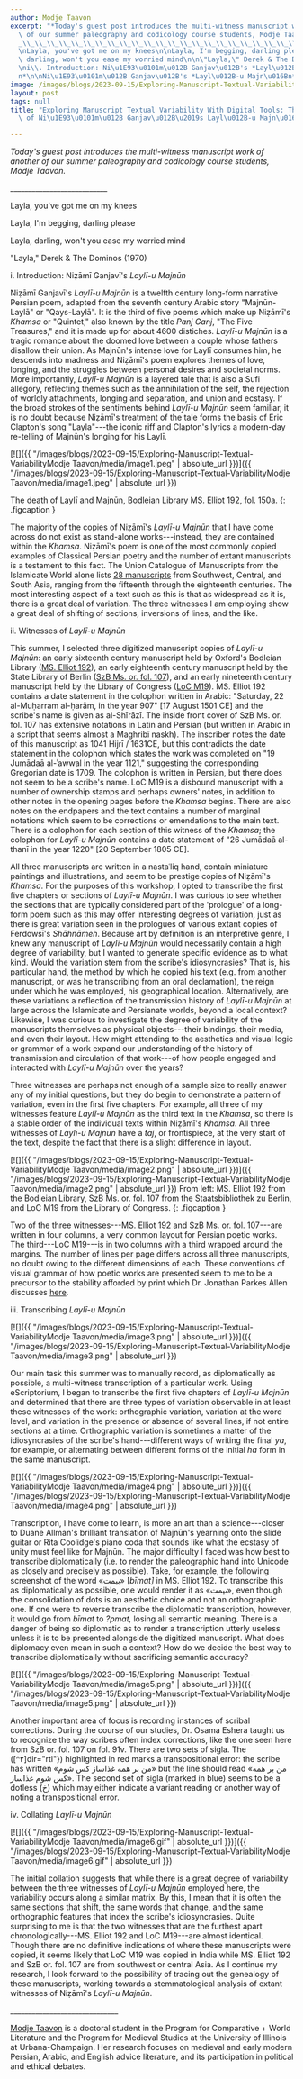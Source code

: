 ```yaml
---
author: Modje Taavon
excerpt: "*Today's guest post introduces the multi-witness manuscript work of another\
  \ of our summer paleography and codicology course students, Modje Taavon.*\n\n\\\
  _\\_\\_\\_\\_\\_\\_\\_\\_\\_\\_\\_\\_\\_\\_\\_\\_\\_\\_\\_\\_\\_\\_\\_\\_\\_\\_\n\
  \nLayla, you've got me on my knees\n\nLayla, I'm begging, darling please\n\nLayla,\
  \ darling, won't you ease my worried mind\n\n\"Layla,\" Derek & The Dominos (1970)\n\
  \ni\\. Introduction: Ni\u1E93\u0101m\u012B Ganjav\u012B's *Layl\u012B-u Majn\u016B\
  n*\n\nNi\u1E93\u0101m\u012B Ganjav\u012B's *Layl\u012B-u Majn\u016Bn*..."
image: /images/blogs/2023-09-15/Exploring-Manuscript-Textual-VariabilityModje Taavon/media/image1.jpeg
layout: post
tags: null
title: "Exploring Manuscript Textual Variability With Digital Tools: The Many Afterlives\
  \ of Ni\u1E93\u0101m\u012B Ganjav\u012B\u2019s Layl\u012B-u Majn\u016Bn"

---
```

*Today's guest post introduces the multi-witness manuscript work of another of our summer paleography and codicology course students, Modje Taavon.*

\_\_\_\_\_\_\_\_\_\_\_\_\_\_\_\_\_\_\_\_\_\_\_\_\_\_\_

Layla, you've got me on my knees

Layla, I'm begging, darling please

Layla, darling, won't you ease my worried mind

"Layla," Derek & The Dominos (1970)

i\. Introduction: Niẓāmī Ganjavī's *Laylī-u Majnūn*

Niẓāmī Ganjavī's *Laylī-u Majnūn* is a twelfth century long-form narrative Persian poem, adapted from the seventh century Arabic story "Majnūn-Laylā" or "Qays-Laylā". It is the third of five poems which make up Niẓāmī's *Khamsa* or "Quintet," also known by the title *Panj Ganj*, "The Five Treasures," and it is made up for about 4600 distiches. *Laylī-u Majnūn* is a tragic romance about the doomed love between a couple whose fathers disallow their union. As Majnūn's intense love for Laylī consumes him, he descends into madness and Niẓāmī's poem explores themes of love, longing, and the struggles between personal desires and societal norms. More importantly, *Laylī-u Majnūn* is a layered tale that is also a Sufi allegory, reflecting themes such as the annihilation of the self, the rejection of worldly attachments, longing and separation, and union and ecstasy. If the broad strokes of the sentiments behind *Laylī-u Majnūn* seem familiar, it is no doubt because Niẓāmī's treatment of the tale forms the basis of Eric Clapton's song "Layla"---the iconic riff and Clapton's lyrics a modern-day re-telling of Majnūn's longing for his Laylī.

[![]({{ "/images/blogs/2023-09-15/Exploring-Manuscript-Textual-VariabilityModje Taavon/media/image1.jpeg" | absolute_url }})]({{ "/images/blogs/2023-09-15/Exploring-Manuscript-Textual-VariabilityModje Taavon/media/image1.jpeg" | absolute_url }})

The death of Laylī and Majnūn, Bodleian Library MS. Elliot 192, fol. 150a.
{: .figcaption }

The majority of the copies of Niẓāmī's *Laylī-u Majnūn* that I have come across do not exist as stand-alone works---instead, they are contained within the *Khamsa*. Niẓāmī's poem is one of the most commonly copied examples of Classical Persian poetry and the number of extant manuscripts is a testament to this fact. The Union Catalogue of Manuscripts from the Islamicate World alone lists [28 manuscripts](https://www.fihrist.org.uk/catalog/work_20432) from Southwest, Central, and South Asia, ranging from the fifteenth through the eighteenth centuries. The most interesting aspect of a text such as this is that as widespread as it is, there is a great deal of variation. The three witnesses I am employing show a great deal of shifting of sections, inversions of lines, and the like.  

ii\. Witnesses of *Laylī-u Majnūn*

This summer, I selected three digitized manuscript copies of *Laylī-u Majnūn*: an early sixteenth century manuscript held by Oxford's Bodleian Library ([MS. Elliot 192](https://digital.bodleian.ox.ac.uk/objects/ed3dac54-cfc0-43b5-9eb7-6214abe98094/surfaces/665d6738-dd98-4ee0-a0e7-916d9175f7c4/)), an early eighteenth century manuscript held by the State Library of Berlin ([SzB Ms. or. fol. 107](https://mirador.staatsbibliothek-berlin.de/?manifest=https://content.staatsbibliothek-berlin.de/dc/767873440/manifest)), and an early nineteenth century manuscript held by the Library of Congress ([LoC M19](https://www.loc.gov/resource/plmp.m019/?sp=531&st=image)). MS. Elliot 192 contains a date statement in the colophon written in Arabic: "Saturday, 22 al-Muḥarram al-ḥarām, in the year 907" \[17 August 1501 CE\] and the scribe's name is given as al-Shīrāzī. The inside front cover of SzB Ms. or. fol. 107 has extensive notations in Latin and Persian (but written in Arabic in a script that seems almost a Maghribī naskh). The inscriber notes the date of this manuscript as 1041 Hijrī / 1631CE, but this contradicts the date statement in the colophon which states the work was completed on "19 Jumādaā al-ʾawwal in the year 1121," suggesting the corresponding Gregorian date is 1709. The colophon is written in Persian, but there does not seem to be a scribe's name. LoC M19 is a disbound manuscript with a number of ownership stamps and perhaps owners' notes, in addition to other notes in the opening pages before the *Khamsa* begins. There are also notes on the endpapers and the text contains a number of marginal notations which seem to be corrections or emendations to the main text. There is a colophon for each section of this witness of the *Khamsa*; the colophon for *Laylī-u Majnūn* contains a date statement of "26 Jumādaā al-thanī in the year 1220" \[20 September 1805 CE\].

All three manuscripts are written in a nastaʿliq hand, contain miniature paintings and illustrations, and seem to be prestige copies of Niẓāmī's *Khamsa*. For the purposes of this workshop, I opted to transcribe the first five chapters or sections of *Laylī-u Majnūn*. I was curious to see whether the sections that are typically considered part of the 'prologue' of a long-form poem such as this may offer interesting degrees of variation, just as there is great variation seen in the prologues of various extant copies of Ferdowsī's *Shāhnāmeh*. Because art by definition is an interpretive genre, I knew any manuscript of *Laylī-u Majnūn* would necessarily contain a high degree of variability, but I wanted to generate specific evidence as to what kind. Would the variation stem from the scribe's idiosyncrasies? That is, his particular hand, the method by which he copied his text (e.g. from another manuscript, or was he transcribing from an oral declamation), the reign under which he was employed, his geographical location. Alternatively, are these variations a reflection of the transmission history of *Laylī-u Majnūn* at large across the Islamicate and Persianate worlds, beyond a local context? Likewise, I was curious to investigate the degree of variability of the manuscripts themselves as physical objects---their bindings, their media, and even their layout. How might attending to the aesthetics and visual logic or grammar of a work expand our understanding of the history of transmission and circulation of that work---of how people engaged and interacted with *Laylī-u Majnūn* over the years?

Three witnesses are perhaps not enough of a sample size to really answer any of my initial questions, but they do begin to demonstrate a pattern of variation, even in the first five chapters. For example, all three of my witnesses feature *Laylī-u Majnūn* as the third text in the *Khamsa*, so there is a stable order of the individual texts within Niẓāmī's *Khamsa*. All three witnesses of *Laylī-u Majnūn* have a *tāj*, or frontispiece, at the very start of the text, despite the fact that there is a slight difference in layout.

[![]({{ "/images/blogs/2023-09-15/Exploring-Manuscript-Textual-VariabilityModje Taavon/media/image2.png" | absolute_url }})]({{ "/images/blogs/2023-09-15/Exploring-Manuscript-Textual-VariabilityModje Taavon/media/image2.png" | absolute_url }})
From left: MS. Elliot 192 from the Bodleian Library, SzB Ms. or. fol. 107 from the Staatsbibliothek zu Berlin, and LoC M19 from the Library of Congress.
{: .figcaption }


Two of the three witnesses---MS. Elliot 192 and SzB Ms. or. fol. 107---are written in four columns, a very common layout for Persian poetic works. The third---LoC M19---is in two columns with a third wrapped around the margins. The number of lines per page differs across all three manuscripts, no doubt owing to the different dimensions of each. These conventions of visual grammar of how poetic works are presented seem to me to be a precursor to the stability afforded by print which Dr. Jonathan Parkes Allen discusses [here](https://openiti.org/2023/08/22/Exploring-Manuscript-Textual-Variability.html).

iii\. Transcribing *Laylī-u Majnūn*

[![]({{ "/images/blogs/2023-09-15/Exploring-Manuscript-Textual-VariabilityModje Taavon/media/image3.png" | absolute_url }})]({{ "/images/blogs/2023-09-15/Exploring-Manuscript-Textual-VariabilityModje Taavon/media/image3.png" | absolute_url }})

Our main task this summer was to manually record, as diplomatically as possible, a multi-witness transcription of a particular work. Using eScriptorium, I began to transcribe the first five chapters of *Laylī-u Majnūn* and determined that there are three types of variation observable in at least these witnesses of the work: orthographic variation, variation at the word level, and variation in the presence or absence of several lines, if not entire sections at a time. Orthographic variation is sometimes a matter of the idiosyncrasies of the scribe's hand---different ways of writing the final *ya*, for example, or alternating between different forms of the initial *ha* form in the same manuscript.

[![]({{ "/images/blogs/2023-09-15/Exploring-Manuscript-Textual-VariabilityModje Taavon/media/image4.png" | absolute_url }})]({{ "/images/blogs/2023-09-15/Exploring-Manuscript-Textual-VariabilityModje Taavon/media/image4.png" | absolute_url }})

Transcription, I have come to learn, is more an art than a science---closer to Duane Allman's brilliant translation of Majnūn's yearning onto the slide guitar or Rita Coolidge's piano coda that sounds like what the ecstasy of unity must feel like for Majnūn. The major difficulty I faced was how best to transcribe diplomatically (i.e. to render the paleographic hand into Unicode as closely and precisely as possible). Take, for example, the following screenshot of the word «بیمت» \[*bīmat\]* in MS. Elliot 192. To transcribe this as diplomatically as possible, one would render it as «ٮپمت», even though the consolidation of dots is an aesthetic choice and not an orthographic one. If one were to reverse transcribe the diplomatic transcription, however, it would go from *bīmat* to *?pmat,* losing all semantic meaning. There is a danger of being so diplomatic as to render a transcription utterly useless unless it is to be presented alongside the digitized manuscript. What does diplomacy even mean in such a context? How do we decide the best way to transcribe diplomatically without sacrificing semantic accuracy?

[![]({{ "/images/blogs/2023-09-15/Exploring-Manuscript-Textual-VariabilityModje Taavon/media/image5.png" | absolute_url }})]({{ "/images/blogs/2023-09-15/Exploring-Manuscript-Textual-VariabilityModje Taavon/media/image5.png" | absolute_url }})

Another important area of focus is recording instances of scribal corrections. During the course of our studies, Dr. Osama Eshera taught us to recognize the way scribes often index corrections, like the one seen here from SzB or. fol. 107 on fol. 91v. There are two sets of sigla. The ([^۲]dir="rtl"}) highlighted in red marks a transpositional error: the scribe has written «من بر همه غذاساز کس شوم» but the line should read «من بر همه کس شوم غذاساز». The second set of sigla (marked in blue) seems to be a dotless (خ) which may either indicate a variant reading or another way of noting a transpositional error.

iv\. Collating *Laylī-u Majnūn*

[![]({{ "/images/blogs/2023-09-15/Exploring-Manuscript-Textual-VariabilityModje Taavon/media/image6.gif" | absolute_url }})]({{ "/images/blogs/2023-09-15/Exploring-Manuscript-Textual-VariabilityModje Taavon/media/image6.gif" | absolute_url }})

The initial collation suggests that while there is a great degree of variability between the three witnesses of *Laylī-u Majnūn* employed here, the variability occurs along a similar matrix. By this, I mean that it is often the same sections that shift, the same words that change, and the same orthographic features that index the scribe's idiosyncrasies. Quite surprising to me is that the two witnesses that are the furthest apart chronologically---MS. Elliot 192 and LoC M19---are almost identical. Though there are no definitive indications of where these manuscripts were copied, it seems likely that LoC M19 was copied in India while MS. Elliot 192 and SzB or. fol. 107 are from southwest or central Asia. As I continue my research, I look forward to the possibility of tracing out the genealogy of these manuscripts, working towards a stemmatological analysis of extant witnesses of Niẓāmī's *Laylī-u Majnūn*.

\_\_\_\_\_\_\_\_\_\_\_\_\_\_\_\_\_\_\_\_\_\_\_\_\_\_\_\_\_\_

[Modje Taavon](https://medieval.illinois.edu/directory/profile/mtaavon2) is a doctoral student in the Program for Comparative + World Literature and the Program for Medieval Studies at the University of Illinois at Urbana-Champaign. Her research focuses on medieval and early modern Persian, Arabic, and English advice literature, and its participation in political and ethical debates.
